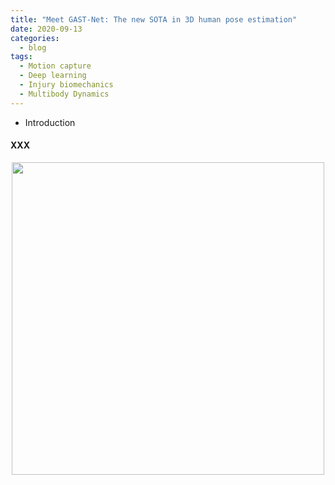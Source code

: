 ```yaml
---
title: "Meet GAST-Net: The new SOTA in 3D human pose estimation"
date: 2020-09-13
categories:
  - blog
tags:
  - Motion capture
  - Deep learning
  - Injury biomechanics
  - Multibody Dynamics
---
```


- Introduction







#### XXX


<p align="center">
  <img src="/assets/images/imagename.png" width="500">
</p>


